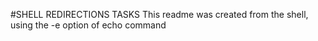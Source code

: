 #SHELL REDIRECTIONS TASKS
This readme was created from the shell, using the -e option of echo command
